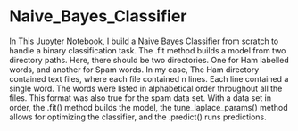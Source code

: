 # Naive_Bayes_Classifier
In This Jupyter Notebook, I build a Naive Bayes Classifier from scratch to handle a binary classification task. The .fit method builds a model from two directory paths. Here, there should be two directories. One for Ham labelled words, and another for Spam words. In my case, The Ham directory contained text files, where each file contained n lines. Each line contained a single word. The words were listed in alphabetical order throughout all the files. This format was also true for the spam data set. With a data set in order, the .fit() method builds the model, the tune_laplace_params() method allows for optimizing the classifier, and the .predict() runs predictions. 
